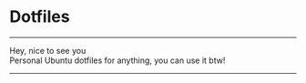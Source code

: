 # Dotfiles

---

Hey, nice to see you  
Personal Ubuntu dotfiles for anything, you can use it btw!

---
